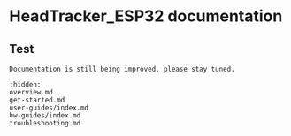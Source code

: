 # HeadTracker_ESP32 documentation


## Test

```{note}
Documentation is still being improved, please stay tuned.
```

```{toctree}
:hidden:
overview.md
get-started.md
user-guides/index.md
hw-guides/index.md
troubleshooting.md
```